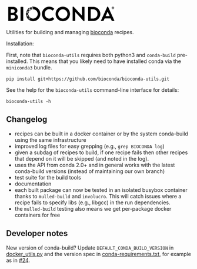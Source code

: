 ![](https://raw.githubusercontent.com/bioconda/bioconda-recipes/master/logo/bioconda_monochrome_small.png
 "Bioconda")

Utilities for building and managing
[bioconda](https://github.com/bioconda/bioconda-recipes) recipes.

Installation:

First, note that `bioconda-utils` requires both python3 and `conda-build` pre-installed.
This means that you likely need to have installed conda via the `miniconda3` bundle.

```
pip install git+https://github.com/bioconda/bioconda-utils.git
```

See the help for the `bioconda-utils` command-line interface for details:

```
bioconda-utils -h
```

## Changelog

- recipes can be built in a docker container or by the system conda-build using the same infrastructure
- improved log files for easy grepping (e.g., `grep BIOCONDA log`)
- given a subdag of recipes to build, if one recipe fails then other recipes
  that depend on it will be skipped (and noted in the log).
- uses the API from conda 2.0+ and in general works with the latest conda-build
  versions (instead of maintaining our own branch)
- test suite for the build tools
- documentation
- each built package can now be tested in an isolated busybox container thanks
  to `mulled-build` and `involucro`. This will catch issues where a recipe fails
  to specify libs (e.g., libgcc) in the run dependencies.
- the `mulled-build` testing also means we get per-package docker containers for free


## Developer notes

New version of conda-build? Update `DEFAULT_CONDA_BUILD_VERSION`
in [docker_utils.py](bioconda_utils/docker_utils.py) and the version spec in
[conda-requirements.txt](conda-requirements.txt), for example as in
[#24](https://github.com/bioconda/bioconda-utils/pull/24/files).

